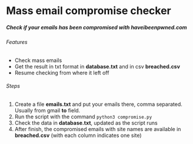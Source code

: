 # Mass email compromise checker
##### Check if your emails has been compromised with haveibeenpwned.com

###### Features
* Check mass emails
* Get the result in txt format in **database.txt** and in csv **breached.csv**
* Resume checking from where it left off
###### Steps
1. Create a file **emails.txt** and put your emails there, comma separated. Usually from gmail **to** field.
2. Run the script with the command `python3 compromise.py`
3. Check the data in **database.txt**, updated as the script runs
4. After finish, the compromised emails with site names are available in **breached.csv** (with each column indicates one site)
